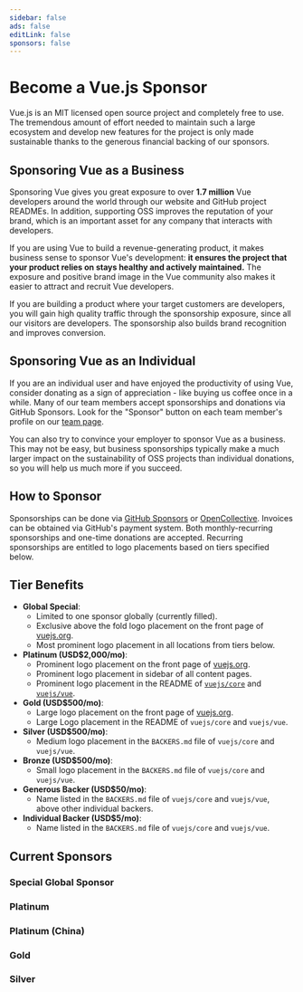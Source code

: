 ```yaml
---
sidebar: false
ads: false
editLink: false
sponsors: false
---
```


<script setup>
import SponsorsGroup from '/@theme/components/SponsorsGroup.vue'
</script>

# Become a Vue.js Sponsor

Vue.js is an MIT licensed open source project and completely free to use.
The tremendous amount of effort needed to maintain such a large ecosystem and develop new features for the project is only made sustainable thanks to the generous financial backing of our sponsors.

## Sponsoring Vue as a Business

Sponsoring Vue gives you great exposure to over **1.7 million** Vue developers around the world through our website and GitHub project READMEs. In addition, supporting OSS improves the reputation of your brand, which is an important asset for any company that interacts with developers.

If you are using Vue to build a revenue-generating product, it makes business sense to sponsor Vue's development: **it ensures the project that your product relies on stays healthy and actively maintained.** The exposure and positive brand image in the Vue community also makes it easier to attract and recruit Vue developers.

If you are building a product where your target customers are developers, you will gain high quality traffic through the sponsorship exposure, since all our visitors are developers. The sponsorship also builds brand recognition and improves conversion.

## Sponsoring Vue as an Individual

If you are an individual user and have enjoyed the productivity of using Vue, consider donating as a sign of appreciation - like buying us coffee once in a while. Many of our team members accept sponsorships and donations via GitHub Sponsors. Look for the "Sponsor" button on each team member's profile on our [team page](/about/team).

You can also try to convince your employer to sponsor Vue as a business. This may not be easy, but business sponsorships typically make a much larger impact on the sustainability of OSS projects than individual donations, so you will help us much more if you succeed.

## How to Sponsor

Sponsorships can be done via [GitHub Sponsors](https://github.com/sponsors/yyx990803) or [OpenCollective](https://opencollective.com/vuejs). Invoices can be obtained via GitHub's payment system. Both monthly-recurring sponsorships and one-time donations are accepted. Recurring sponsorships are entitled to logo placements based on tiers specified below.

## Tier Benefits

- **Global Special**:
  - Limited to one sponsor globally (currently filled).
  - Exclusive above the fold logo placement on the front page of [vuejs.org](/).
  - Most prominent logo placement in all locations from tiers below.
- **Platinum (USD$2,000/mo)**:
  - Prominent logo placement on the front page of [vuejs.org](/).
  - Prominent logo placement in sidebar of all content pages.
  - Prominent logo placement in the README of [`vuejs/core`](https://github.com/vuejs/core) and [`vuejs/vue`](https://github.com/vuejs/core).
- **Gold (USD$500/mo)**:
  - Large logo placement on the front page of [vuejs.org](/).
  - Large Logo placement in the README of `vuejs/core` and `vuejs/vue`.
- **Silver (USD$500/mo)**:
  - Medium logo placement in the `BACKERS.md` file of `vuejs/core` and `vuejs/vue`.
- **Bronze (USD$500/mo)**:
  - Small logo placement in the `BACKERS.md` file of `vuejs/core` and `vuejs/vue`.
- **Generous Backer (USD$50/mo)**:
  - Name listed in the `BACKERS.md` file of `vuejs/core` and `vuejs/vue`, above other individual backers.
- **Individual Backer (USD$5/mo)**:
  - Name listed in the `BACKERS.md` file of `vuejs/core` and `vuejs/vue`.

## Current Sponsors

### Special Global Sponsor

<SponsorsGroup tier="special" placement="page" />

### Platinum

<SponsorsGroup tier="platinum" placement="page" />

### Platinum (China)

<SponsorsGroup tier="platinum_china" placement="page" />

### Gold

<SponsorsGroup tier="gold" placement="page" />

### Silver

<SponsorsGroup tier="silver" placement="page" />
